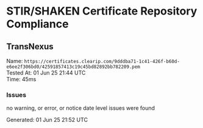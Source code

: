 # STIR/SHAKEN Certificate Repository Compliance

## TransNexus

Name: `https://certificates.clearip.com/9dddba71-1c41-426f-b60d-e6ee2f306bd0/42591857413c19c45bd82892bb782209.pem`\
Tested At: 01 Jun 25 21:44 UTC\
Time: 45ms

### Issues

no warning, or error, or notice date level issues were found

Generated: 01 Jun 25 21:52 UTC